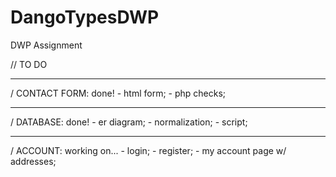 # DangoTypesDWP
DWP Assignment

// TO DO
__________________________
  / CONTACT FORM: done!
    - html form;
    - php checks;
__________________________    
  / DATABASE: done!
    - er diagram;
    - normalization;
    - script;
__________________________
  / ACCOUNT: working on...
      - login;
      - register;
      - my account page w/ addresses;
